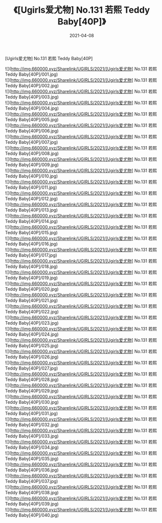 ﻿---
layout: post
title:  《[Ugirls爱尤物] No.131 若熙 Teddy Baby[40P]》
date:   2021-04-08
img: http://img.660000.xyz/Sharelink/UGIRLS/2021/[Ugirls爱尤物] No.131 若熙 Teddy Baby[40P]/000.jpg
categories: [美女, 清纯, 唯美]
---

[Ugirls爱尤物] No.131 若熙 Teddy Baby[40P]

  ![](http://img.660000.xyz/Sharelink/UGIRLS/2021/[Ugirls爱尤物] No.131 若熙 Teddy Baby[40P]/001.jpg) <br> ![](http://img.660000.xyz/Sharelink/UGIRLS/2021/[Ugirls爱尤物] No.131 若熙 Teddy Baby[40P]/002.jpg) <br> ![](http://img.660000.xyz/Sharelink/UGIRLS/2021/[Ugirls爱尤物] No.131 若熙 Teddy Baby[40P]/003.jpg) <br> ![](http://img.660000.xyz/Sharelink/UGIRLS/2021/[Ugirls爱尤物] No.131 若熙 Teddy Baby[40P]/004.jpg) <br> ![](http://img.660000.xyz/Sharelink/UGIRLS/2021/[Ugirls爱尤物] No.131 若熙 Teddy Baby[40P]/005.jpg) <br> ![](http://img.660000.xyz/Sharelink/UGIRLS/2021/[Ugirls爱尤物] No.131 若熙 Teddy Baby[40P]/006.jpg) <br> ![](http://img.660000.xyz/Sharelink/UGIRLS/2021/[Ugirls爱尤物] No.131 若熙 Teddy Baby[40P]/007.jpg) <br> ![](http://img.660000.xyz/Sharelink/UGIRLS/2021/[Ugirls爱尤物] No.131 若熙 Teddy Baby[40P]/008.jpg) <br> ![](http://img.660000.xyz/Sharelink/UGIRLS/2021/[Ugirls爱尤物] No.131 若熙 Teddy Baby[40P]/009.jpg) <br> ![](http://img.660000.xyz/Sharelink/UGIRLS/2021/[Ugirls爱尤物] No.131 若熙 Teddy Baby[40P]/010.jpg) <br> ![](http://img.660000.xyz/Sharelink/UGIRLS/2021/[Ugirls爱尤物] No.131 若熙 Teddy Baby[40P]/011.jpg) <br> ![](http://img.660000.xyz/Sharelink/UGIRLS/2021/[Ugirls爱尤物] No.131 若熙 Teddy Baby[40P]/012.jpg) <br> ![](http://img.660000.xyz/Sharelink/UGIRLS/2021/[Ugirls爱尤物] No.131 若熙 Teddy Baby[40P]/013.jpg) <br> ![](http://img.660000.xyz/Sharelink/UGIRLS/2021/[Ugirls爱尤物] No.131 若熙 Teddy Baby[40P]/014.jpg) <br> ![](http://img.660000.xyz/Sharelink/UGIRLS/2021/[Ugirls爱尤物] No.131 若熙 Teddy Baby[40P]/015.jpg) <br> ![](http://img.660000.xyz/Sharelink/UGIRLS/2021/[Ugirls爱尤物] No.131 若熙 Teddy Baby[40P]/016.jpg) <br> ![](http://img.660000.xyz/Sharelink/UGIRLS/2021/[Ugirls爱尤物] No.131 若熙 Teddy Baby[40P]/017.jpg) <br> ![](http://img.660000.xyz/Sharelink/UGIRLS/2021/[Ugirls爱尤物] No.131 若熙 Teddy Baby[40P]/018.jpg) <br> ![](http://img.660000.xyz/Sharelink/UGIRLS/2021/[Ugirls爱尤物] No.131 若熙 Teddy Baby[40P]/019.jpg) <br> ![](http://img.660000.xyz/Sharelink/UGIRLS/2021/[Ugirls爱尤物] No.131 若熙 Teddy Baby[40P]/020.jpg) <br> ![](http://img.660000.xyz/Sharelink/UGIRLS/2021/[Ugirls爱尤物] No.131 若熙 Teddy Baby[40P]/021.jpg) <br> ![](http://img.660000.xyz/Sharelink/UGIRLS/2021/[Ugirls爱尤物] No.131 若熙 Teddy Baby[40P]/022.jpg) <br> ![](http://img.660000.xyz/Sharelink/UGIRLS/2021/[Ugirls爱尤物] No.131 若熙 Teddy Baby[40P]/023.jpg) <br> ![](http://img.660000.xyz/Sharelink/UGIRLS/2021/[Ugirls爱尤物] No.131 若熙 Teddy Baby[40P]/024.jpg) <br> ![](http://img.660000.xyz/Sharelink/UGIRLS/2021/[Ugirls爱尤物] No.131 若熙 Teddy Baby[40P]/025.jpg) <br> ![](http://img.660000.xyz/Sharelink/UGIRLS/2021/[Ugirls爱尤物] No.131 若熙 Teddy Baby[40P]/026.jpg) <br> ![](http://img.660000.xyz/Sharelink/UGIRLS/2021/[Ugirls爱尤物] No.131 若熙 Teddy Baby[40P]/027.jpg) <br> ![](http://img.660000.xyz/Sharelink/UGIRLS/2021/[Ugirls爱尤物] No.131 若熙 Teddy Baby[40P]/028.jpg) <br> ![](http://img.660000.xyz/Sharelink/UGIRLS/2021/[Ugirls爱尤物] No.131 若熙 Teddy Baby[40P]/029.jpg) <br> ![](http://img.660000.xyz/Sharelink/UGIRLS/2021/[Ugirls爱尤物] No.131 若熙 Teddy Baby[40P]/030.jpg) <br> ![](http://img.660000.xyz/Sharelink/UGIRLS/2021/[Ugirls爱尤物] No.131 若熙 Teddy Baby[40P]/031.jpg) <br> ![](http://img.660000.xyz/Sharelink/UGIRLS/2021/[Ugirls爱尤物] No.131 若熙 Teddy Baby[40P]/032.jpg) <br> ![](http://img.660000.xyz/Sharelink/UGIRLS/2021/[Ugirls爱尤物] No.131 若熙 Teddy Baby[40P]/033.jpg) <br> ![](http://img.660000.xyz/Sharelink/UGIRLS/2021/[Ugirls爱尤物] No.131 若熙 Teddy Baby[40P]/034.jpg) <br> ![](http://img.660000.xyz/Sharelink/UGIRLS/2021/[Ugirls爱尤物] No.131 若熙 Teddy Baby[40P]/035.jpg) <br> ![](http://img.660000.xyz/Sharelink/UGIRLS/2021/[Ugirls爱尤物] No.131 若熙 Teddy Baby[40P]/036.jpg) <br> ![](http://img.660000.xyz/Sharelink/UGIRLS/2021/[Ugirls爱尤物] No.131 若熙 Teddy Baby[40P]/037.jpg) <br> ![](http://img.660000.xyz/Sharelink/UGIRLS/2021/[Ugirls爱尤物] No.131 若熙 Teddy Baby[40P]/038.jpg) <br> ![](http://img.660000.xyz/Sharelink/UGIRLS/2021/[Ugirls爱尤物] No.131 若熙 Teddy Baby[40P]/039.jpg) <br> ![](http://img.660000.xyz/Sharelink/UGIRLS/2021/[Ugirls爱尤物] No.131 若熙 Teddy Baby[40P]/040.jpg) <br>
